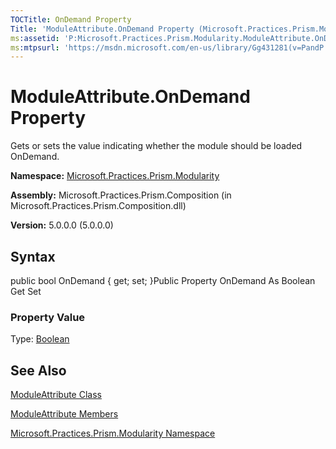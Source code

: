```yaml
---
TOCTitle: OnDemand Property
Title: 'ModuleAttribute.OnDemand Property (Microsoft.Practices.Prism.Modularity)'
ms:assetid: 'P:Microsoft.Practices.Prism.Modularity.ModuleAttribute.OnDemand'
ms:mtpsurl: 'https://msdn.microsoft.com/en-us/library/Gg431281(v=PandP.50)'
---
```



# ModuleAttribute.OnDemand Property

Gets or sets the value indicating whether the module should be loaded OnDemand.

**Namespace:** [Microsoft.Practices.Prism.Modularity](https://msdn.microsoft.com/library/microsoft.practices.prism.modularity)
**Assembly:** Microsoft.Practices.Prism.Composition (in Microsoft.Practices.Prism.Composition.dll)

**Version:** 5.0.0.0 (5.0.0.0)

## Syntax

public bool OnDemand { get; set; }Public Property OnDemand As Boolean Get Set
### Property Value

Type: [Boolean](http://msdn.microsoft.com/en-us/library/a28wyd50)

## See Also

[ModuleAttribute Class](https://msdn.microsoft.com/library/microsoft.practices.prism.modularity.moduleattribute)

[ModuleAttribute Members](https://msdn.microsoft.com/allmembers.t:microsoft.practices.prism.modularity.moduleattribute)

[Microsoft.Practices.Prism.Modularity Namespace](https://msdn.microsoft.com/library/microsoft.practices.prism.modularity)
